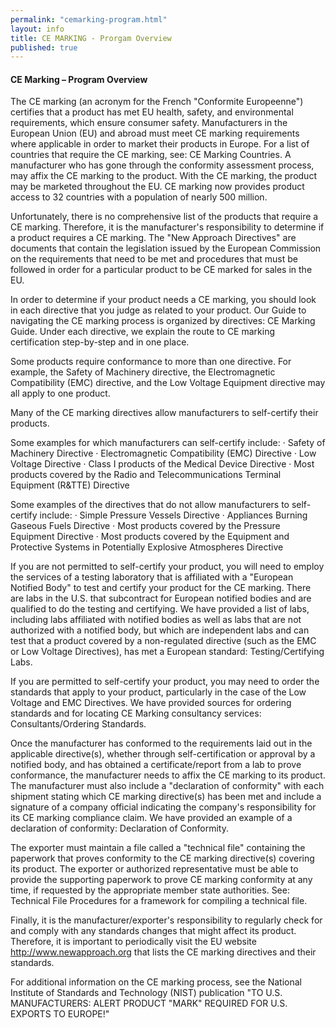 ```yaml
---
permalink: "cemarking-program.html"
layout: info
title: CE MARKING - Prorgam Overview
published: true
---
```


<h4>CE Marking – Program Overview</h4>

The CE marking (an acronym for the French "Conformite Europeenne") certifies that a product has met EU health, safety, and environmental requirements, which ensure consumer safety. Manufacturers in the European Union (EU) and abroad must meet CE marking requirements where applicable in order to market their products in Europe. For a list of countries that require the CE marking, see: CE Marking Countries. A manufacturer who has gone through the conformity assessment process, may affix the CE marking to the product. With the CE marking, the product may be marketed throughout the EU. CE marking now provides product access to 32 countries with a population of nearly 500 million.

Unfortunately, there is no comprehensive list of the products that require a CE marking. Therefore, it is the manufacturer's responsibility to determine if a product requires a CE marking. The "New Approach Directives" are documents that contain the legislation issued by the European Commission on the requirements that need to be met and procedures that must be followed in order for a particular product to be CE marked for sales in the EU.

In order to determine if your product needs a CE marking, you should look in each directive that you judge as related to your product. Our Guide to navigating the CE marking process is organized by directives: CE Marking Guide. Under each directive, we explain the route to CE marking certification step-by-step and in one place.

Some products require conformance to more than one directive. For example, the Safety of Machinery directive, the Electromagnetic Compatibility (EMC) directive, and the Low Voltage Equipment directive may all apply to one product.

Many of the CE marking directives allow manufacturers to self-certify their products.

Some examples for which manufacturers can self-certify include:
· Safety of Machinery Directive
· Electromagnetic Compatibility (EMC) Directive
· Low Voltage Directive
· Class I products of the Medical Device Directive
· Most products covered by the Radio and Telecommunications Terminal Equipment (R&TTE) Directive

Some examples of the directives that do not allow manufacturers to self-certify include:
· Simple Pressure Vessels Directive
· Appliances Burning Gaseous Fuels Directive
· Most products covered by the Pressure Equipment Directive
· Most products covered by the Equipment and Protective Systems in Potentially Explosive Atmospheres Directive

If you are not permitted to self-certify your product, you will need to employ the services of a testing laboratory that is affiliated with a "European Notified Body" to test and certify your product for the CE marking. There are labs in the U.S. that subcontract for European notified bodies and are qualified to do the testing and certifying. We have provided a list of labs, including labs affiliated with notified bodies as well as labs that are not authorized with a notified body, but which are independent labs and can test that a product covered by a non-regulated directive (such as the EMC or Low Voltage Directives), has met a European standard: Testing/Certifying Labs.

If you are permitted to self-certify your product, you may need to order the standards that apply to your product, particularly in the case of the Low Voltage and EMC Directives. We have provided sources for ordering standards and for locating CE Marking consultancy services: Consultants/Ordering Standards.

Once the manufacturer has conformed to the requirements laid out in the applicable directive(s), whether through self-certification or approval by a notified body, and has obtained a certificate/report from a lab to prove conformance, the manufacturer needs to affix the CE marking to its product. The manufacturer must also include a "declaration of conformity" with each shipment stating which CE marking directive(s) has been met and include a signature of a company official indicating the company's responsibility for its CE marking compliance claim. We have provided an example of a declaration of conformity: Declaration of Conformity.

The exporter must maintain a file called a "technical file" containing the paperwork that proves conformity to the CE marking directive(s) covering its product. The exporter or authorized representative must be able to provide the supporting paperwork to prove CE marking conformity at any time, if requested by the appropriate member state authorities. See: Technical File Procedures for a framework for compiling a technical file.

Finally, it is the manufacturer/exporter's responsibility to regularly check for and comply with any standards changes that might affect its product. Therefore, it is important to periodically visit the EU website http://www.newapproach.org that lists the CE marking directives and their standards.

For additional information on the CE marking process, see the National Institute of Standards and Technology (NIST) publication "TO U.S. MANUFACTURERS: ALERT PRODUCT "MARK" REQUIRED FOR U.S. EXPORTS TO EUROPE!"